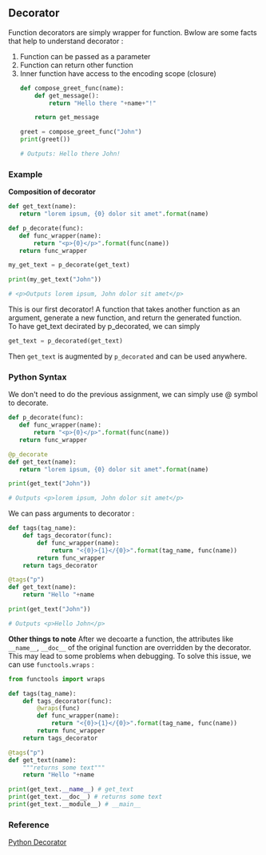 ## Decorator
Function decorators are simply wrapper for function. Bwlow are some facts that help to understand decorator : 

1. Function can be passed as a parameter
2. Function can return other function
3. Inner function have access to the encoding scope (closure)
    ```python
    def compose_greet_func(name):
        def get_message():
            return "Hello there "+name+"!"

        return get_message

    greet = compose_greet_func("John")
    print(greet())

    # Outputs: Hello there John!
    ```

### Example
**Composition of decorator** <br />
```python
def get_text(name):
   return "lorem ipsum, {0} dolor sit amet".format(name)

def p_decorate(func):
   def func_wrapper(name):
       return "<p>{0}</p>".format(func(name))
   return func_wrapper

my_get_text = p_decorate(get_text)

print(my_get_text("John"))

# <p>Outputs lorem ipsum, John dolor sit amet</p>
```
This is our first decorator! A function that takes another function as an argument, generate a new function, and return the generated function.<br />
To have get_text decirated by p_decorated, we can simply
```python
get_text = p_decorated(get_text)
```
Then `get_text` is augmented by `p_decorated` and can be used anywhere.

### Python Syntax
We don't need to do the previous assignment, we can simply use @ symbol to decorate.
```python
def p_decorate(func):
   def func_wrapper(name):
       return "<p>{0}</p>".format(func(name))
   return func_wrapper

@p_decorate
def get_text(name):
   return "lorem ipsum, {0} dolor sit amet".format(name)

print(get_text("John"))

# Outputs <p>lorem ipsum, John dolor sit amet</p>
```

We can pass arguments to decorator : 
```python
def tags(tag_name):
    def tags_decorator(func):
        def func_wrapper(name):
            return "<{0}>{1}</{0}>".format(tag_name, func(name))
        return func_wrapper
    return tags_decorator

@tags("p")
def get_text(name):
    return "Hello "+name

print(get_text("John"))

# Outputs <p>Hello John</p>
```

**Other things to note**
After we decoarte a function, the attributes like `__name__`, `__doc__` of the original function are overridden by the decorator. This may lead to some problems when debugging. To solve this issue, we can use `functools.wraps` : 
```python
from functools import wraps

def tags(tag_name):
    def tags_decorator(func):
        @wraps(func)
        def func_wrapper(name):
            return "<{0}>{1}</{0}>".format(tag_name, func(name))
        return func_wrapper
    return tags_decorator

@tags("p")
def get_text(name):
    """returns some text"""
    return "Hello "+name

print(get_text.__name__) # get_text
print(get_text.__doc__) # returns some text
print(get_text.__module__) # __main__
``` 

### Reference
[Python Decorator](https://www.thecodeship.com/patterns/guide-to-python-function-decorators/)
